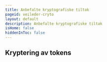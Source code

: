 ```yaml
---
title: Anbefalte kryptografiske tiltak
pageid: veileder-cryto
layout: default
description: Anbefalte kryptografiske tiltak
isHome: false
hiddenInToc: false
---
```


## Kryptering av tokens

